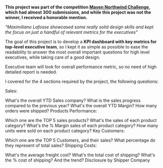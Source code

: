 __This project was part of the competition [Maven Northwind Challenge](https://mavenanalytics.io/challenges/maven-northwind-challenge/24), which had almost 300 submissions, and while this project was not the winner, I received a honorable mention.__

_"Maximiliano Lafosse showcased some really solid design skills and kept the focus on just a handful of relevant metrics for the executives"_

The goal of this project is to develop a __KPI dashboard with key metrics for top-level executive team__, so I kept it as simple as possible to ease the readability to answer the most overall important questions for high level executives, while taking care of a good design.

Executive team will look for overall performance metric, so no need of high detailed report is needed.

I covered for the 4 sections required by the project, the following questions:

Sales:

What's the overall YTD Sales company?
What is the sales progress compared to the previous year?
What's the overall YTD Margin?
How many orders were shipped?
Products Performance:

Which one are the TOP 5 sales products?
What's the sales of each product category?
What's the % Margin sales of each product category?
How many units were sold on each product category?
Key Customers:

Which one are the TOP 5 Customers, and their sales?
What percentage do they represent of total sales?
Shipping Costs:

What's the average freight cost?
What's the total cost of shipping?
What's the % cost of shipping? And the trend?
Disclosure by Shipper Company
